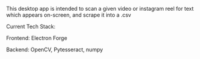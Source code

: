 This desktop app is intended to scan a given video or instagram reel for text which appears on-screen, and scrape it into a .csv

Current Tech Stack:

Frontend: Electron Forge

Backend: OpenCV, Pytesseract, numpy
